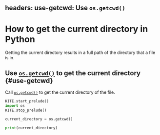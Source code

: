 headers:
  use-getcwd: Use `os.getcwd()`
---
# How to get the current directory in Python
Getting the current directory results in a full path of the directory that a file is in.

## Use [`os.getcwd()`](kite-sym:os.getcwd) to get the current directory {#use-getcwd}
Call [`os.getcwd()`](kite-sym:os.getcwd) to get the current directory of the file.
```python
KITE.start_prelude()
import os
KITE.stop_prelude()

current_directory = os.getcwd()

print(current_directory)
```
